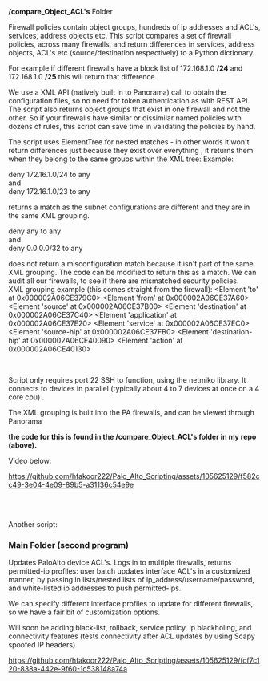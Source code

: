 
**/compare_Object_ACL's**  Folder

Firewall policies contain object groups, hundreds of ip addresses and ACL's, services, address objects etc.  This script compares a set of firewall policies, across many firewalls,  and return differences in services, address objects, ACL's etc (source/destination respectively)  to a Python dictionary.  

For example if different firewalls have a block list of 172.168.1.0 **/24** and 172.168.1.0 **/25**  this will return that difference.

  

We use a XML API (natively built in to Panorama) call to obtain the configuration files, so no need for token authentication as with REST API.  The script also returns object groups that exist in one firewall and not the other.  So if your firewalls have similar or dissimilar named policies with dozens of rules, this script can save time in validating the policies by hand. 

The script uses ElementTree for nested matches - in other words it won't return differences just because they exist over everything , it returns them when they belong to the same groups within the XML tree: Example:

deny 172.16.1.0/24 to any  
and  
deny 172.16.1.0/23 to any  


returns a match as the subnet configurations are different and they are in the same XML grouping.

deny any to any  
and  
deny 0.0.0.0/32 to any


does not return a misconfiguration match because it isn't part of the same XML grouping. The code can be modified to return this as a match.
We can audit all our firewalls, to see if there are mismatched security policies.
</br>
  XML grouping example (this comes straight from the firewall):
     <Element 'to' at 0x000002A06CE379C0>
                    <Element 'from' at 0x000002A06CE37A60>
                    <Element 'source' at 0x000002A06CE37B00>
                    <Element 'destination' at 0x000002A06CE37C40>
                    <Element 'application' at 0x000002A06CE37E20>
                    <Element 'service' at 0x000002A06CE37EC0>
                    <Element 'source-hip' at 0x000002A06CE37FB0>
                    <Element 'destination-hip' at 0x000002A06CE40090>
                    <Element 'action' at 0x000002A06CE40130>

</br>

Script only requires port 22 SSH to function, using the netmiko library. It connects to devices in parallel (typically about 4 to 7 devices at once on a 4 core cpu) .

The XML grouping is built into the PA firewalls, and can be viewed through Panorama

**the code for this is found in the /compare_Object_ACL's folder
in my repo (above).**    


Video below:


https://github.com/hfakoor222/Palo_Alto_Scripting/assets/105625129/f582cc49-3e04-4e09-89b5-a31136c54e9e  



  


  


<br/>
<br/>
      









  



        
  
Another script:
 ### Main Folder (second program)
Updates PaloAlto device ACL's. Logs in to multiple firewalls, returns permitted-ip profiles: 
user batch updates interface ACL's in a customized manner, by passing in lists/nested lists of ip_address/username/password,
and white-listed ip addresses to push permitted-ips. 


We can specify different interface profiles to update for different firewalls, so we have a fair bit of customization options.


Will soon be adding black-list, rollback, service policy, ip blackholing, and connectivity features (tests connectivity after ACL updates by using Scapy spoofed IP headers).




https://github.com/hfakoor222/Palo_Alto_Scripting/assets/105625129/fcf7c120-838a-442e-9f60-1c538148a74a


